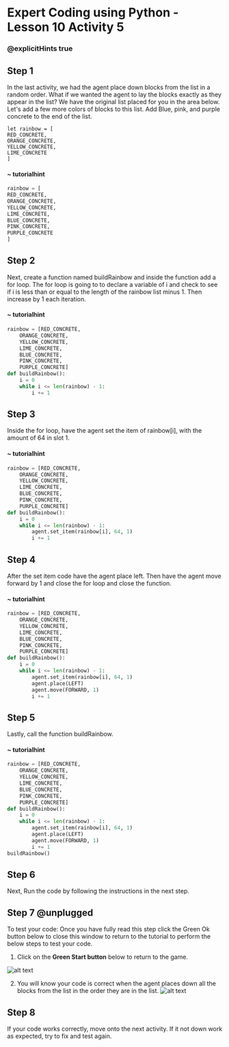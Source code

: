 # Expert Coding using Python - Lesson 10 Activity 5

### @explicitHints true

## Step 1 

In the last activity, we had the agent place down blocks from the list in a random order. What if we wanted the agent to lay the blocks exactly as they appear in the list? 
We have the original list placed for you in the area below. 
Let's add a few more colors of blocks to this list.  Add Blue, pink, and purple concrete to the end of the list. 

```template
let rainbow = [
RED_CONCRETE,
ORANGE_CONCRETE,
YELLOW_CONCRETE,
LIME_CONCRETE
]
```
#### ~ tutorialhint

```python
rainbow = [
RED_CONCRETE,
ORANGE_CONCRETE,
YELLOW_CONCRETE,
LIME_CONCRETE,
BLUE_CONCRETE,
PINK_CONCRETE,
PURPLE_CONCRETE
]
```

## Step 2
Next, create a function named buildRainbow and inside the function add a for loop. The for loop is going to to declare a variable of i and check to see if i is less than or equal to the length of the rainbow list minus 1.  Then increase by 1 each iteration. 

#### ~ tutorialhint

```python
rainbow = [RED_CONCRETE,
    ORANGE_CONCRETE,
    YELLOW_CONCRETE,
    LIME_CONCRETE,
    BLUE_CONCRETE,
    PINK_CONCRETE,
    PURPLE_CONCRETE]
def buildRainbow():
    i = 0
    while i <= len(rainbow) - 1:
        i += 1

```

## Step 3
Inside the for loop, have the agent set the item of rainbow[i], with the amount of 64 in slot 1. 


#### ~ tutorialhint

```python
rainbow = [RED_CONCRETE,
    ORANGE_CONCRETE,
    YELLOW_CONCRETE,
    LIME_CONCRETE,
    BLUE_CONCRETE,
    PINK_CONCRETE,
    PURPLE_CONCRETE]
def buildRainbow():
    i = 0
    while i <= len(rainbow) - 1:
        agent.set_item(rainbow[i], 64, 1)
        i += 1

```

## Step 4
After the set item code have the agent place left. 
Then have the agent move forward by 1 and close the for loop and close the function. 
#### ~ tutorialhint

```python
rainbow = [RED_CONCRETE,
    ORANGE_CONCRETE,
    YELLOW_CONCRETE,
    LIME_CONCRETE,
    BLUE_CONCRETE,
    PINK_CONCRETE,
    PURPLE_CONCRETE]
def buildRainbow():
    i = 0
    while i <= len(rainbow) - 1:
        agent.set_item(rainbow[i], 64, 1)
        agent.place(LEFT)
        agent.move(FORWARD, 1)
        i += 1

```

## Step 5
Lastly, call the function buildRainbow. 

#### ~ tutorialhint
```python
rainbow = [RED_CONCRETE,
    ORANGE_CONCRETE,
    YELLOW_CONCRETE,
    LIME_CONCRETE,
    BLUE_CONCRETE,
    PINK_CONCRETE,
    PURPLE_CONCRETE]
def buildRainbow():
    i = 0
    while i <= len(rainbow) - 1:
        agent.set_item(rainbow[i], 64, 1)
        agent.place(LEFT)
        agent.move(FORWARD, 1)
        i += 1
buildRainbow()
```

## Step 6
Next, Run the code by following the instructions in the next step.


## Step 7 @unplugged
To test your code:
Once you have fully read this step click the Green Ok button below to close this window to return to the tutorial to perform the below steps to test your code.

1. Click on the **Green Start button** below to return to the game.



![alt text](https://expertjs.codingcredentials.com/Lesson1/1.1/1.JPG?raw=true  "Start")

2.  You will know your code is correct when the agent places down all the blocks from the list in the order they are in the list. 
   ![alt text](https://expertjs.codingcredentials.com/Lesson10/10.2/10.2e.png?raw=true  "code")

## Step 8
 If your code works correctly, move onto the next activity. 
 If it not down work as expected, try to fix and test again.